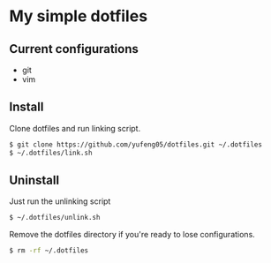 # My simple dotfiles

## Current configurations

- git
- vim

## Install

Clone dotfiles and run linking script.

```bash
$ git clone https://github.com/yufeng05/dotfiles.git ~/.dotfiles
$ ~/.dotfiles/link.sh
```

## Uninstall

Just run the unlinking script

```bash
$ ~/.dotfiles/unlink.sh
```

Remove the dotfiles directory if you're ready to lose configurations.

```bash
$ rm -rf ~/.dotfiles
```

